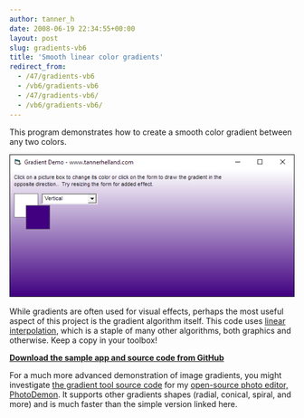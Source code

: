 ```yaml
---
author: tanner_h
date: 2008-06-19 22:34:55+00:00
layout: post
slug: gradients-vb6
title: 'Smooth linear color gradients'
redirect_from:
  - /47/gradients-vb6
  - /vb6/gradients-vb6
  - /47/gradients-vb6/
  - /vb6/gradients-vb6/
---
```


This program demonstrates how to create a smooth color gradient between any two colors. 

![gradient_screenshot](/images/gradient_Sample_ss.png)

While gradients are often used for visual effects, perhaps the most useful aspect of this project is the gradient algorithm itself.  This code uses [linear interpolation](https://en.wikipedia.org/wiki/Linear_interpolation), which is a staple of many other algorithms, both graphics and otherwise.  Keep a copy in your toolbox!

**[Download the sample app and source code from GitHub](https://github.com/tannerhelland/vb6-code/tree/master/Gradient-2D)**

For a much more advanced demonstration of image gradients, you might investigate [the gradient tool source code](https://github.com/tannerhelland/PhotoDemon/blob/master/Modules/GradientTool.bas) for my [open-source photo editor, PhotoDemon](https://github.com/tannerhelland/PhotoDemon/).  It supports other gradients shapes (radial, conical, spiral, and more) and is much faster than the simple version linked here.

